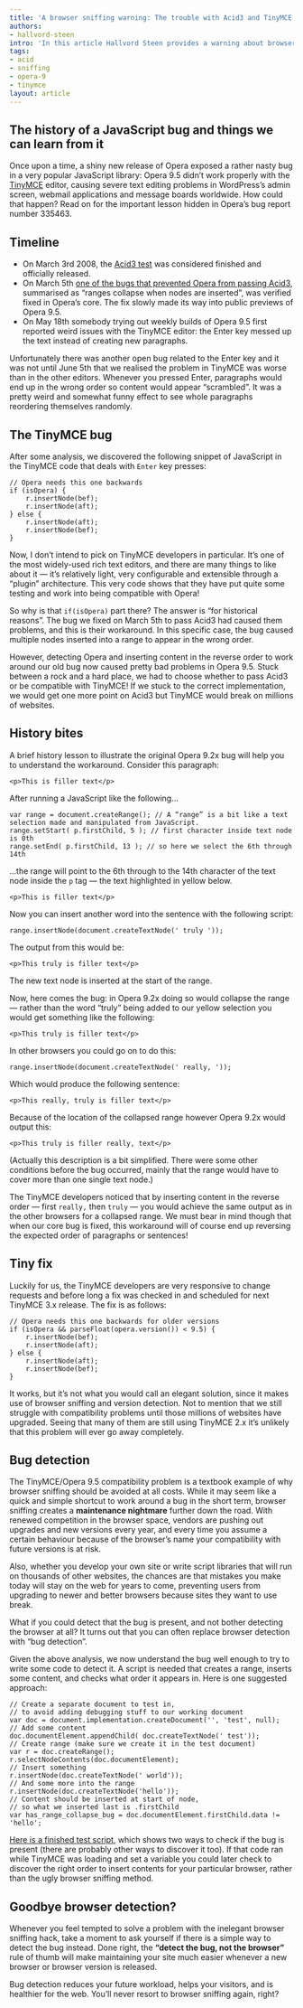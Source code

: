 ```yaml
---
title: 'A browser sniffing warning: The trouble with Acid3 and TinyMCE'
authors:
- hallvord-steen
intro: 'In this article Hallvord Steen provides a warning about browser sniffing and why it is such a bad thing, by examining a recent bug discovered in Opera relating to compatibility with the TinyMCE editor. He also suggests a fix to this problem, involving “bug detection”, a useful technique that can be applied to many other situations.'
tags:
- acid
- sniffing
- opera-9
- tinymce
layout: article
---
```


## The history of a JavaScript bug and things we can learn from it

Once upon a time, a shiny new release of Opera exposed a rather nasty bug in a very popular JavaScript library: Opera 9.5 didn’t work properly with the [TinyMCE][1] editor, causing severe text editing problems in WordPress’s admin screen, webmail applications and message boards worldwide. How could that happen? Read on for the important lesson hidden in Opera’s bug report number 335463.

[1]: http://tinymce.moxiecode.com/

## Timeline

- On March 3rd 2008, the [Acid3 test][2] was considered finished and officially released.
- On March 5th [one of the bugs that prevented Opera from passing Acid3][3], summarised as “ranges collapse when nodes are inserted”, was verified fixed in Opera’s core. The fix slowly made its way into public previews of Opera 9.5.
- On May 18th somebody trying out weekly builds of Opera 9.5 first reported weird issues with the TinyMCE editor: the Enter key messed up the text instead of creating new paragraphs.

[2]: http://acid3.acidtests.org/
[3]: http://tc.labs.opera.com/dom/range/003.htm

Unfortunately there was another open bug related to the Enter key and it was not until June 5th that we realised the problem in TinyMCE was worse than in the other editors. Whenever you pressed Enter, paragraphs would end up in the wrong order so content would appear “scrambled”. It was a pretty weird and somewhat funny effect to see whole paragraphs reordering themselves randomly.

## The TinyMCE bug

After some analysis, we discovered the following snippet of JavaScript in the TinyMCE code that deals with `Enter` key presses:

	// Opera needs this one backwards
	if (isOpera) {
		r.insertNode(bef);
		r.insertNode(aft);
	} else {
		r.insertNode(aft);
		r.insertNode(bef);
	}

Now, I don’t intend to pick on TinyMCE developers in particular. It’s one of the most widely-used rich text editors, and there are many things to like about it — it’s relatively light, very configurable and extensible through a “plugin” architecture. This very code shows that they have put quite some testing and work into being compatible with Opera!

So why is that `if(isOpera)` part there? The answer is “for historical reasons”. The bug we fixed on March 5th to pass Acid3 had caused them problems, and this is their workaround. In this specific case, the bug caused multiple nodes inserted into a range to appear in the wrong order.

However, detecting Opera and inserting content in the reverse order to work around our old bug now caused pretty bad problems in Opera 9.5. Stuck between a rock and a hard place, we had to choose whether to pass Acid3 or be compatible with TinyMCE! If we stuck to the correct implementation, we would get one more point on Acid3 but TinyMCE would break on millions of websites.

## History bites

A brief history lesson to illustrate the original Opera 9.2x bug will help you to understand the workaround. Consider this paragraph:

	<p>This is filler text</p>

After running a JavaScript like the following…

	var range = document.createRange(); // A “range” is a bit like a text selection made and manipulated from JavaScript.
	range.setStart( p.firstChild, 5 ); // first character inside text node is 0th
	range.setEnd( p.firstChild, 13 ); // so here we select the 6th through 14th

…the range will point to the 6th through to the 14th character of the text node inside the `p` tag — the text highlighted in yellow below.

`<p>This is filler text</p>`

Now you can insert another word into the sentence with the following script:

	range.insertNode(document.createTextNode(' truly '));

The output from this would be:

`<p>This truly is filler text</p>`

The new text node is inserted at the start of the range.

Now, here comes the bug: in Opera 9.2x doing so would collapse the range — rather than the word “truly” being added to our yellow selection you would get something like the following:

`<p>This truly is filler text</p>`

In other browsers you could go on to do this:

	range.insertNode(document.createTextNode(' really, '));

Which would produce the following sentence:

`<p>This really, truly is filler text</p>`

Because of the location of the collapsed range however Opera 9.2x would output this:

`<p>This truly is filler really, text</p>`

(Actually this description is a bit simplified. There were some other conditions before the bug occurred, mainly that the range would have to cover more than one single text node.)

The TinyMCE developers noticed that by inserting content in the reverse order — first `really,` then `truly` — you would achieve the same output as in the other browsers for a collapsed range. We must bear in mind though that when our core bug is fixed, this workaround will of course end up reversing the expected order of paragraphs or sentences!

## Tiny fix

Luckily for us, the TinyMCE developers are very responsive to change requests and before long a fix was checked in and scheduled for next TinyMCE 3.x release. The fix is as follows:

	// Opera needs this one backwards for older versions
	if (isOpera && parseFloat(opera.version()) < 9.5) {
		r.insertNode(bef);
		r.insertNode(aft);
	} else {
		r.insertNode(aft);
		r.insertNode(bef);
	}

It works, but it’s not what you would call an elegant solution, since it makes use of browser sniffing and version detection. Not to mention that we still struggle with compatibility problems until those millions of websites have upgraded. Seeing that many of them are still using TinyMCE 2.x it’s unlikely that this problem will ever go away completely.

## Bug detection

The TinyMCE/Opera 9.5 compatibility problem is a textbook example of why browser sniffing should be avoided at all costs. While it may seem like a quick and simple shortcut to work around a bug in the short term, browser sniffing creates a **maintenance nightmare** further down the road. With renewed competition in the browser space, vendors are pushing out upgrades and new versions every year, and every time you assume a certain behaviour because of the browser’s name your compatibility with future versions is at risk.

Also, whether you develop your own site or write script libraries that will run on thousands of other websites, the chances are that mistakes you make today will stay on the web for years to come, preventing users from upgrading to newer and better browsers because sites they want to use break.

What if you could detect that the bug is present, and not bother detecting the browser at all? It turns out that you can often replace browser detection with “bug detection”.

Given the above analysis, we now understand the bug well enough to try to write some code to detect it. A script is needed that creates a range, inserts some content, and checks what order it appears in. Here is one suggested approach:

	// Create a separate document to test in,
	// to avoid adding debugging stuff to our working document
	var doc = document.implementation.createDocument('', 'test', null);
	// Add some content
	doc.documentElement.appendChild( doc.createTextNode(' test'));
	// Create range (make sure we create it in the test document)
	var r = doc.createRange();
	r.selectNodeContents(doc.documentElement);
	// Insert something
	r.insertNode(doc.createTextNode(' world'));
	// And some more into the range
	r.insertNode(doc.createTextNode('hello'));
	// Content should be inserted at start of node,
	// so what we inserted last is .firstChild
	var has_range_collapse_bug = doc.documentElement.firstChild.data != 'hello';

[Here is a finished test script][4], which shows two ways to check if the bug is present (there are probably other ways to discover it too). If that code ran while TinyMCE was loading and set a variable you could later check to discover the right order to insert contents for your particular browser, rather than the ugly browser sniffing method.

[4]: /articles/a-treat-for-nokia-n9-users-opera-mobile-labs-11.5/tinyrng.htm

## Goodbye browser detection?

Whenever you feel tempted to solve a problem with the inelegant browser sniffing hack, take a moment to ask yourself if there is a simple way to detect the bug instead. Done right, the **“detect the bug, not the browser”** rule of thumb will make maintaining your site much easier whenever a new browser or browser version is released.

Bug detection reduces your future workload, helps your visitors, and is healthier for the web. You’ll never resort to browser sniffing again, right?